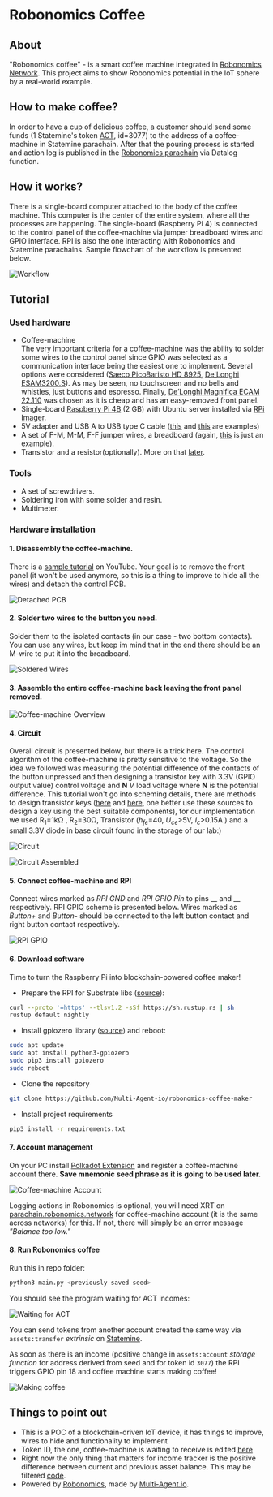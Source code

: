 # Robonomics Coffee

## About

"Robonomics coffee" - is a smart coffee machine integrated in  [Robonomics Network](https://robonomics.network/).
This project aims to show Robonomics potential in the IoT sphere by a real-world example.

## How to make coffee?

In order to have a cup of delicious coffee, a customer should send some funds (1 Statemine's token 
[ACT](https://statemine.statescan.io/asset/3077), id=3077) to the address of a coffee-machine in Statemine parachain.
After that the pouring process is started and action log is published in the 
[Robonomics parachain](https://parachain.robonomics.network/?rpc=wss%3A%2F%2Fmain.frontier.rpc.robonomics.network%2F#/explorer) 
via Datalog function.

## How it works?

There is a single-board computer attached to the body of the coffee machine. This computer is the center of the entire
system, where all the processes are happening. The single-board (Raspberry Pi 4) is connected to the control panel of the 
coffee-machine via jumper breadboard wires and GPIO interface. RPI is also the one interacting with Robonomics and
Statemine parachains. Sample flowchart of the workflow is presented below.

![Workflow](media/workflow.png)

## Tutorial

### Used hardware
- Coffee-machine  
The very important criteria for a coffee-machine was the ability to solder some wires to the control panel since GPIO
was selected as a communication interface being the easiest one to implement. Several options were considered
([Saeco PicoBaristo HD 8925](https://www.philips.com/c-p/SM5478_10R1/picobaristo-super-automatic-espresso-machine),
[De'Longhi ESAM3200.S](https://www.delonghi.com/en/esam3200-s-ex-1-magnifica-automatic-coffee-maker/p/ESAM3200.S%20EX%3A1)). 
As may be seen, no touchscreen and no bells and whistles, just buttons and espresso. Finally,
[De’Longhi Magnifica ECAM 22.110](https://www.delonghi.com/en/ecam22-110-sb-magnifica-s-automatic-coffee-maker/p/ECAM22.110.SB) 
was chosen as it is cheap and has an easy-removed front panel.
- Single-board [Raspberry Pi 4B](https://www.raspberrypi.com/products/raspberry-pi-4-model-b/) (2 GB) with Ubuntu server
installed via [RPi Imager](https://www.raspberrypi.com/software/).
- 5V adapter and USB A to USB type C cable ([this](https://www.amazon.com/Charger-FOBSUNLAND-Universal-Adapter-S6-Note/dp/B073Q1N8FL/ref=sr_1_2_sspa?keywords=5v+adapter&qid=1636572682&sr=8-2-spons&psc=1&spLa=ZW5jcnlwdGVkUXVhbGlmaWVyPUExQ1JDSkQ5NlBGTFU2JmVuY3J5cHRlZElkPUEwODgwMDgzMUJKMU5YVEdXRjdBWCZlbmNyeXB0ZWRBZElkPUEwMTc3NjgwMldDQ1lJWUkwTVY4VSZ3aWRnZXROYW1lPXNwX2F0ZiZhY3Rpb249Y2xpY2tSZWRpcmVjdCZkb05vdExvZ0NsaWNrPXRydWU=) and [this](https://www.amazon.com/Charger-Braided-Charging-Compatible-Samsung/dp/B0794M53HQ/ref=sr_1_1?keywords=usb+a+type+c+cable&qid=1636572602&sr=8-1) are examples)
- A set of F-M, M-M, F-F jumper wires, a breadboard (again, [this](https://www.amazon.com/Standard-Jumper-Solderless-Prototype-Breadboard/dp/B07H7V1X7Y/ref=sr_1_13?keywords=breadboard&qid=1636572396&sr=8-13) is just an example).
- Transistor and a resistor(optionally). More on that [later](#4-circuit).

### Tools
- A set of screwdrivers.
- Soldering iron with some solder and resin.
- Multimeter.

### Hardware installation
#### 1. Disassembly the coffee-machine. 
There is a [sample tutorial](https://www.youtube.com/watch?v=7Y5NCePD0PM) 
on YouTube. Your goal is to remove the front panel (it won't be used anymore, so this is a thing to improve to hide all
the wires) and detach the control PCB.

![Detached PCB](media/detached-pcb.png)

#### 2. Solder two wires to the button you need.
Solder them to the isolated contacts (in our case - two bottom contacts).
You can use any wires, but keep im mind that in the end there should be an M-wire to put it into the breadboard.

![Soldered Wires](media/soldered-wires.png)

#### 3. Assemble the entire coffee-machine back leaving the front panel removed.

![Coffee-machine Overview](media/coffee-machine-overview.png)

#### 4. Circuit  
Overall circuit is presented below, but there is a trick here. The control algorithm of the coffee-machine is pretty 
sensitive to the voltage. So the idea we followed was measuring the potential difference of the contacts of the button
unpressed and then designing a transistor key with 3.3V (GPIO output value) control voltage and **N** *V* load 
voltage where **N** is the potential difference. This tutorial won't go into scheming details, there are methods to 
design transistor keys ([here](https://www.nutsvolts.com/magazine/article/may2015_Secura) and [here](https://www.electronics-tutorials.ws/transistor/tran_4.html), 
one better use these sources to design a key using the best suitable components),
for our implementation we used R<sub>1</sub>=1k&Omega; , R<sub>2</sub>=30&Omega;, Transistor (*h<sub>fe</sub>*=40,
*U<sub>ce</sub>*>5V, *I<sub>c</sub>*>0.15A ) and a small 3.3V diode in
base circuit found in the storage of our lab:)

![Circuit](media/circuit.png)

![Circuit Assembled](media/circuit-assembled.png)

#### 5. Connect coffee-machine and RPI
Connect wires marked as *RPI GND* and *RPI GPIO Pin* to pins __ and __ respectively. RPI GPIO scheme is presented below.
Wires marked as *Button+* and *Button-* should be connected to the left button contact and right button contact 
respectively.

![RPI GPIO](media/rpi-gpio.png)

#### 6. Download software
Time to turn the Raspberry Pi into blockchain-powered coffee maker!  
- Prepare the RPI for Substrate libs ([source](https://www.rust-lang.org/tools/install)):
```bash
curl --proto '=https' --tlsv1.2 -sSf https://sh.rustup.rs | sh
rustup default nightly
```
- Install gpiozero library ([source](https://gpiozero.readthedocs.io/en/stable/installing.html)) and reboot:
```bash
sudo apt update
sudo apt install python3-gpiozero
sudo pip3 install gpiozero
sudo reboot
```
- Clone the repository
```bash
git clone https://github.com/Multi-Agent-io/robonomics-coffee-maker
```
- Install project requirements
```bash
pip3 install -r requirements.txt
```

#### 7. Account management
On your PC install [Polkadot Extension](https://polkadot.js.org/extension/) and register a coffee-machine account there. **Save 
mnemonic seed phrase as it is going to be used later.**

![Coffee-machine Account](media/account.png)

Logging actions in Robonomics is optional, you will need XRT on 
[parachain.robonomics.network](https://parachain.robonomics.network/) for coffee-machine account (it is the same across
networks) for this. If not, there will simply be an error message *"Balance too low."*

#### 8. Run Robonomics coffee
Run this in repo folder:
```bash
python3 main.py <previously saved seed>
```
You should see the program waiting for ACT incomes:

![Waiting for ACT](media/waiting-for-act.png)

You can send tokens from another account created the same way via `assets:transfer` *extrinsic* on 
[Statemine](https://polkadot.js.org/apps/?rpc=wss%3A%2F%2Fkusama-statemine-rpc.paritytech.net#/explorer).

As soon as there is an income (positive change in `assets:account` *storage function* for address 
derived from seed and for token id `3077`) the RPI triggers GPIO pin 18 and coffee machine starts making coffee!

![Making coffee](media/making-coffee.png)

## Things to point out
- This is a POC of a blockchain-driven IoT device, it has things to improve, wires to hide and functionality to implement
- Token ID, the one, coffee-machine is waiting to receive is edited
[here](https://github.com/Multi-Agent-io/robonomics-coffee-maker/blob/master/statemine_monitor.py#L27)
- Right now the only thing that matters for income tracker is the positive difference between current and previous
asset balance. This may be filtered [code](https://github.com/Multi-Agent-io/robonomics-coffee-maker/blob/master/statemine_monitor.py#L59).
- Powered by [Robonomics](https://robonomics.network/), made by [Multi-Agent.io](https://multi-agent.io/).